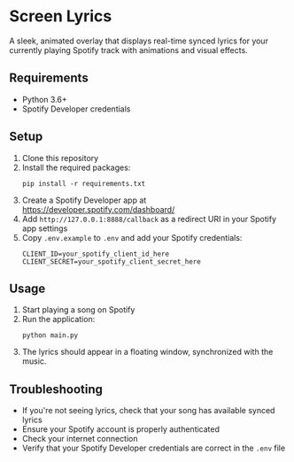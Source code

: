 # Screen Lyrics

A sleek, animated overlay that displays real-time synced lyrics for your currently playing Spotify track with animations and visual effects.

## Requirements

- Python 3.6+
- Spotify Developer credentials

## Setup

1. Clone this repository
2. Install the required packages:
   ```
   pip install -r requirements.txt
   ```
3. Create a Spotify Developer app at https://developer.spotify.com/dashboard/
4. Add `http://127.0.0.1:8888/callback` as a redirect URI in your Spotify app settings
5. Copy `.env.example` to `.env` and add your Spotify credentials:
   ```
   CLIENT_ID=your_spotify_client_id_here
   CLIENT_SECRET=your_spotify_client_secret_here
   ```

## Usage

1. Start playing a song on Spotify
2. Run the application:
   ```
   python main.py
   ```
3. The lyrics should appear in a floating window, synchronized with the music.

## Troubleshooting

- If you're not seeing lyrics, check that your song has available synced lyrics
- Ensure your Spotify account is properly authenticated
- Check your internet connection
- Verify that your Spotify Developer credentials are correct in the `.env` file
